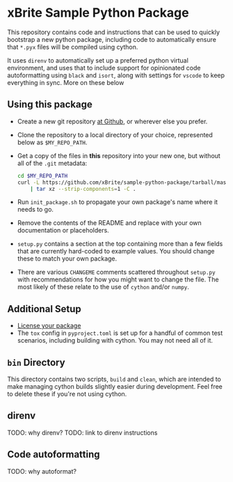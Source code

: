 # xBrite Sample Python Package

This repository contains code and instructions that can be used to quickly
bootstrap a new python package, including code to automatically ensure that
`*.pyx` files will be compiled using cython.

It uses `direnv` to automatically set up a preferred python virtual
environment, and uses that to include support for opinionated code
autoformatting using `black` and `isort`, along with settings for `vscode` to
keep everything in sync. More on these below

## Using this package

- Create a new git repository
  [at Github](https://help.github.com/articles/create-a-repo/), or wherever
  else you prefer.
- Clone the repository to a local directory of your choice, represented below
  as `$MY_REPO_PATH`.
- Get a copy of the files in **this** repository into your new one, but without
  all of the `.git` metadata:

  ```bash
  cd $MY_REPO_PATH
  curl -L https://github.com/xBrite/sample-python-package/tarball/master \
      | tar xz --strip-components=1 -C .
  ```

- Run `init_package.sh` to propagate your own package's name where it needs
  to go.
- Remove the contents of the README and replace with your own documentation
  or placeholders.
- `setup.py` contains a section at the top containing more than a few fields
  that are currently hard-coded to example values. You should change these to
  match your own package.
- There are various `CHANGEME` comments scattered throughout `setup.py` with
  recommendations for how you might want to change the file. The most likely
  of these relate to the use of `cython` and/or `numpy`.

## Additional Setup

- [License your package](https://help.github.com/articles/licensing-a-repository/)
- The `tox` config in `pyproject.toml` is set up for a handful of common test
  scenarios, including building with cython. You may not need all of it.

## `bin` Directory

This directory contains two scripts, `build` and `clean`, which are intended to
make managing cython builds slightly easier during development. Feel free to
delete these if you're not using cython.

## direnv

TODO: why direnv?
TODO: link to direnv instructions

## Code autoformatting

TODO: why autoformat?
